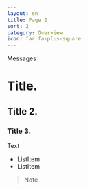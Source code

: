```yaml
---
layout: en
title: Page 2
sort: 2
category: Overview
icon: far fa-plus-square
---
```

<p class="message">
   Messages
</p>

# Title.
## Title 2.
### Title 3.

Text

- ListItem
- ListItem

> Note

